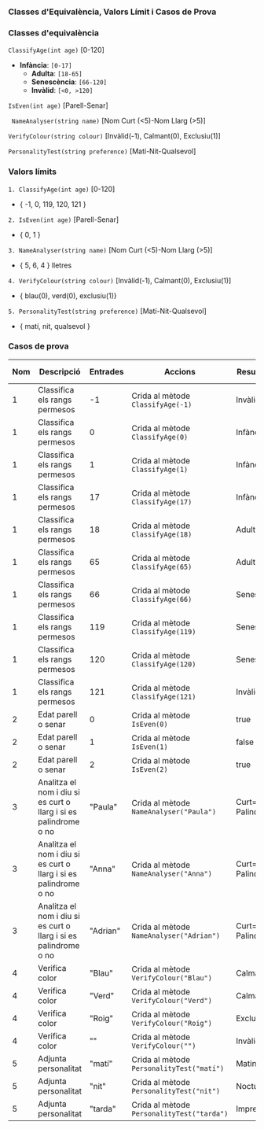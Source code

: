### Classes d'Equivalència, Valors Límit i Casos de Prova

### Classes d'equivalència 

``ClassifyAge(int age)`` [0-120]

 - **Infància**: `[0-17]`
   - **Adulta**: `[18-65]`
   - **Senescència**: `[66-120]`
   - **Invàlid**: `[<0, >120]`

``IsEven(int age)`` [Parell-Senar]

`` NameAnalyser(string name)`` [Nom Curt (<5)-Nom Llarg (>5)]

``VerifyColour(string colour)`` [Invàlid(-1), Calmant(0), Exclusiu(1)] 

``PersonalityTest(string preference)`` [Matí-Nit-Qualsevol]

### Valors límits

``1. ClassifyAge(int age)`` [0-120]

- { -1, 0, 119, 120, 121 }

``2. IsEven(int age)`` [Parell-Senar]

- { 0, 1 }

``3. NameAnalyser(string name)`` [Nom Curt (<5)-Nom Llarg (>5)]

- { 5, 6, 4 } lletres

``4. VerifyColour(string colour)`` [Invàlid(-1), Calmant(0), Exclusiu(1)] 

- { blau(0), verd(0), exclusiu(1)}

``5. PersonalityTest(string preference)`` [Matí-Nit-Qualsevol]

- { matí, nit, qualsevol }


### Casos de prova


|Nom| Descripció                                        | Entrades | Accions                                   | Resultat esperat          | Resultat obtingut  |
|---------|--------------------------------------------------------|--------------|------------------------------------------------|----------------------------------|-------------------------|
| 1       | Classifica els rangs permesos                          | -1           | Crida al mètode `ClassifyAge(-1)`               | Invàlid (-1)                | Invàlid                 |
| 1       | Classifica els rangs permesos                          | 0            | Crida al mètode `ClassifyAge(0)`                | Infància (0)                       | Infància                |
| 1       | Classifica els rangs permesos                          | 1            | Crida al mètode `ClassifyAge(1)`                | Infància (0)                     | Infància                |
| 1       | Classifica els rangs permesos                          | 17           | Crida al mètode `ClassifyAge(17)`               | Infància (0)                     | Infància                |
| 1       | Classifica els rangs permesos                          | 18           | Crida al mètode `ClassifyAge(18)`               | Adulta (1)                         | Adulta                  |
| 1       | Classifica els rangs permesos                          | 65           | Crida al mètode `ClassifyAge(65)`               | Adulta (1)                       | Adulta                  |
| 1       | Classifica els rangs permesos                          | 66           | Crida al mètode `ClassifyAge(66)`               | Senescència (2)                     | Senescència             |
| 1       | Classifica els rangs permesos                          | 119          | Crida al mètode `ClassifyAge(119)`              | Senescència (2)                    | Senescència             |
| 1       | Classifica els rangs permesos                          | 120          | Crida al mètode `ClassifyAge(120)`              | Senescència (2)                    | Senescència             |
| 1       | Classifica els rangs permesos                          | 121          | Crida al mètode `ClassifyAge(121)`              | Invàlid (-1)                         | Invàlid                 |
| 2       | Edat parell o senar                                    | 0            | Crida al mètode `IsEven(0)`                     | true                            | false                   |
| 2       | Edat parell o senar                                    | 1            | Crida al mètode `IsEven(1)`                     | false                           | false                   |
| 2       | Edat parell o senar                                    | 2            | Crida al mètode `IsEven(2)`                     | true                            | true                    |
| 3       | Analitza el nom i diu si es curt o llarg i si es palindrome o no | "Paula"     | Crida al mètode `NameAnalyser("Paula")`         | Curt=false - Palindrome=false     | false, false             |
| 3       | Analitza el nom i diu si es curt o llarg i si es palindrome o no | "Anna"      | Crida al mètode `NameAnalyser("Anna")`          | Curt=true - Palindrome=true      | true, true              |
| 3       | Analitza el nom i diu si es curt o llarg i si es palindrome o no | "Adrian"    | Crida al mètode `NameAnalyser("Adrian")`        | Curt=false - Palindrome=false    | false, false            |
| 4       | Verifica color                                          | "Blau"       | Crida al mètode `VerifyColour("Blau")`          | Calmant (0)                  | Calmant                 |
| 4       | Verifica color                                          | "Verd"       | Crida al mètode `VerifyColour("Verd")`          | Calmant (0)                      | Calmant                 |
| 4       | Verifica color                                          | "Roig"       | Crida al mètode `VerifyColour("Roig")`          | Exclusiu  (1)                      | Exclusiu                |
| 4       | Verifica color                                          | ""           | Crida al mètode `VerifyColour("")`              | Invàlid    (-1)                    | Invàlid                 |
| 5       | Adjunta personalitat                                    | "matí"       | Crida al mètode `PersonalityTest("matí")`       | Matinal (0)                      | Matinal                 |
| 5       | Adjunta personalitat                                    | "nit"        | Crida al mètode `PersonalityTest("nit")`        | Nocturnal (1)                      | Nocturnal               |
| 5       | Adjunta personalitat                                    | "tarda"      | Crida al mètode `PersonalityTest("tarda")`      | Imprevista (2)                    | Imprevista              |

